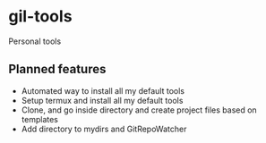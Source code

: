 # gil-tools
Personal tools

## Planned features
- Automated way to install all my default tools
- Setup termux and install all my default tools
- Clone, and go inside directory and create project files based on templates
- Add directory to mydirs and GitRepoWatcher
